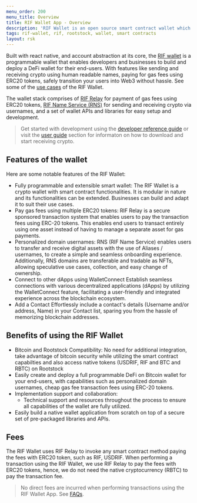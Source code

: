```yaml
---
menu_order: 200
menu_title: Overview
title: RIF Wallet App - Overview
description: 'RIF Wallet is an open source smart contract wallet which enables businesses to create and deploy fully customizable on-chain wallets'
tags: rif-wallet, rif, rootstock, wallet, smart contracts
layout: rsk
---
```


Built with react native, and account abstraction at its core, the [RIF wallet](https://github.com/rsksmart/rif-wallet) is a programmable wallet that enables developers and businesses to build and deploy a DeFi wallet for their end-users. With features like sending and receiving crypto using human readable names, paying for gas fees using ERC20 tokens, safely transition your users into Web3 without hassle. See some of the [use cases](https://rif.technology/use-cases/) of the RIF Wallet.

The wallet stack comprises of [RIF Relay](https://github.com/rsksmart/rif-relay) for payment of gas fees using ERC20 tokens, [RIF Name Service (RNS)](https://github.com/rsksmart/rns-manager-react) for sending and receiving crypto via usernames, and a set of wallet APIs and libraries for easy setup and development.

> Get started with development using the [developer reference guide](/rif/wallet/dev-reference/) or visit the [user guide](/rif/wallet/user-guide/) section for informaton on how to download and start receiving crypto.

## Features of the wallet

Here are some notable features of the RIF Wallet: 

* Fully programmable and extensible smart wallet: 
The RIF Wallet is a crypto wallet with smart contract functionalities. It is modular in nature and its functionalities can be extended.  Businesses can build and adapt it to suit their use cases. 
* Pay gas fees using multiple ERC20 tokens:
RIF Relay is a secure sponsored transaction system that enables users to pay the transaction fees using ERC-20 tokens. This enables end users to transact entirely using one asset instead of having to manage a separate asset for gas payments.
* Personalized domain usernames:
RNS (RIF Name Service) enables users to transfer and receive digital assets with the use of Aliases / usernames, to create a simple and seamless onboarding experience. Additionally, RNS domains are transferable and tradable as NFTs, allowing speculative use cases, collection, and easy change of ownership. 
* Connect to other dApps using WalletConnect
Establish seamless connections with various decentralized applications (dApps) by utilizing the WalletConnect feature, facilitating a user-friendly and integrated experience across the blockchain ecosystem.
* Add a Contact 
Effortlessly include a contact's details (Username and/or address, Name) in your Contact list, sparing you from the hassle of memorizing blockchain addresses.

## Benefits of using the RIF Wallet
* Bitcoin and Rootstock Compatibility: No need for additional integration, take advantage of bitcoin security while utilizing the smart contract capabilties and also access native tokens (USDRIF, RIF and BTC and RBTC) on Rootstock
* Easily create and deploy a full programmable DeFi on Bitcoin wallet for your end-users, with capabilities such as personalized domain usernames, cheap gas fee transaction fees using ERC-20 tokens.
* Implementation support and collaboration:
    * Technical support and resources throughout the process to ensure all capabilities of the wallet are fully utilized.
* Easily build a native wallet application from scratch on top of a secure set of pre-packaged libraries and APIs.


## Fees

The RIF Wallet uses RIF Relay to invoke any smart contract method paying the fees with ERC20 token, such as RIF, USDRIF. When performing a transaction using the RIF Wallet, we use RIF Relay to pay the fees with ERC20 tokens, hence, we do not need the native cryptocurrency (RBTC) to pay the transaction fee. 

> No direct fees are incurred when performing transactions using the RIF Wallet App. See [FAQs](/rif/wallet/faqs/).